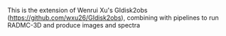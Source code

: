 This is the extension of Wenrui Xu's GIdisk2obs (https://github.com/wxu26/GIdisk2obs), combining with pipelines to run RADMC-3D and produce images and spectra 

